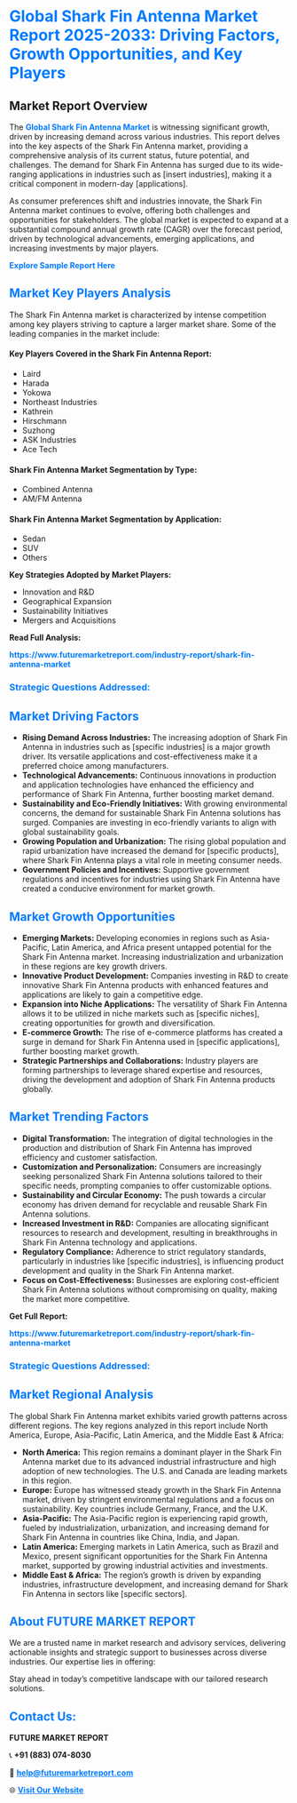 <h1 style="color: #007BFF;">Global Shark Fin Antenna Market Report 2025-2033: Driving Factors, Growth Opportunities, and Key Players</h1>

<section id="overview">
<h2>Market Report Overview</h2>
<p>The <a href="https://www.futuremarketreport.com/industry-report/shark-fin-antenna-market" style="color: #007BFF; text-decoration: none;"><strong>Global Shark Fin Antenna Market</strong></a> is witnessing significant growth, driven by increasing demand across various industries. This report delves into the key aspects of the Shark Fin Antenna market, providing a comprehensive analysis of its current status, future potential, and challenges. The demand for Shark Fin Antenna has surged due to its wide-ranging applications in industries such as [insert industries], making it a critical component in modern-day [applications].</p>
<p>As consumer preferences shift and industries innovate, the Shark Fin Antenna market continues to evolve, offering both challenges and opportunities for stakeholders. The global market is expected to expand at a substantial compound annual growth rate (CAGR) over the forecast period, driven by technological advancements, emerging applications, and increasing investments by major players.</p>
</section>

<section id="overview">
<p><a href="https://www.futuremarketreport.com/request-sample/reportId=55104" style="color: #007BFF; text-decoration: none;"><strong>Explore Sample Report Here</strong></a></p>
</section>

<section id="key-players">
<h2 style="color: #007BFF;">Market Key Players Analysis</h2>
<p>The Shark Fin Antenna market is characterized by intense competition among key players striving to capture a larger market share. Some of the leading companies in the market include:</p>
<h4>Key Players Covered in the Shark Fin Antenna Report:</h4>
<ul><li>Laird</li><li>Harada</li><li>Yokowa</li><li>Northeast Industries</li><li>Kathrein</li><li>Hirschmann</li><li>Suzhong</li><li>ASK Industries</li><li>Ace Tech</li></ul>
<h4>Shark Fin Antenna Market Segmentation by Type:</h4>
<ul><li>Combined Antenna</li><li>AM/FM Antenna</li></ul>

<h4>Shark Fin Antenna Market Segmentation by Application:</h4>
<ul><li>Sedan</li><li>SUV</li><li>Others</li></ul>
<p><strong>Key Strategies Adopted by Market Players:</strong></p>
<ul>
<li>Innovation and R&D</li>
<li>Geographical Expansion</li>
<li>Sustainability Initiatives</li>
<li>Mergers and Acquisitions</li>
</ul>
</section>

<section>
<p><strong>Read Full Analysis: </strong></p><a href="https://www.futuremarketreport.com/industry-report/shark-fin-antenna-market" style="color: #007BFF; text-decoration: none;"><strong>https://www.futuremarketreport.com/industry-report/shark-fin-antenna-market</strong></a>
<h3 style="color: #007BFF;">Strategic Questions Addressed:</h3>
</section>

<section id="driving-factors">
<h2 style="color: #007BFF;">Market Driving Factors</h2>
<ul>
<li><strong>Rising Demand Across Industries:</strong> The increasing adoption of Shark Fin Antenna in industries such as [specific industries] is a major growth driver. Its versatile applications and cost-effectiveness make it a preferred choice among manufacturers.</li>
<li><strong>Technological Advancements:</strong> Continuous innovations in production and application technologies have enhanced the efficiency and performance of Shark Fin Antenna, further boosting market demand.</li>
<li><strong>Sustainability and Eco-Friendly Initiatives:</strong> With growing environmental concerns, the demand for sustainable Shark Fin Antenna solutions has surged. Companies are investing in eco-friendly variants to align with global sustainability goals.</li>
<li><strong>Growing Population and Urbanization:</strong> The rising global population and rapid urbanization have increased the demand for [specific products], where Shark Fin Antenna plays a vital role in meeting consumer needs.</li>
<li><strong>Government Policies and Incentives:</strong> Supportive government regulations and incentives for industries using Shark Fin Antenna have created a conducive environment for market growth.</li>
</ul>
</section>

<section id="growth-opportunities">
<h2 style="color: #007BFF;">Market Growth Opportunities</h2>
<ul>
<li><strong>Emerging Markets:</strong> Developing economies in regions such as Asia-Pacific, Latin America, and Africa present untapped potential for the Shark Fin Antenna market. Increasing industrialization and urbanization in these regions are key growth drivers.</li>
<li><strong>Innovative Product Development:</strong> Companies investing in R&D to create innovative Shark Fin Antenna products with enhanced features and applications are likely to gain a competitive edge.</li>
<li><strong>Expansion into Niche Applications:</strong> The versatility of Shark Fin Antenna allows it to be utilized in niche markets such as [specific niches], creating opportunities for growth and diversification.</li>
<li><strong>E-commerce Growth:</strong> The rise of e-commerce platforms has created a surge in demand for Shark Fin Antenna used in [specific applications], further boosting market growth.</li>
<li><strong>Strategic Partnerships and Collaborations:</strong> Industry players are forming partnerships to leverage shared expertise and resources, driving the development and adoption of Shark Fin Antenna products globally.</li>
</ul>
</section>

<section id="trending-factors">
<h2 style="color: #007BFF;">Market Trending Factors</h2>
<ul>
<li><strong>Digital Transformation:</strong> The integration of digital technologies in the production and distribution of Shark Fin Antenna has improved efficiency and customer satisfaction.</li>
<li><strong>Customization and Personalization:</strong> Consumers are increasingly seeking personalized Shark Fin Antenna solutions tailored to their specific needs, prompting companies to offer customizable options.</li>
<li><strong>Sustainability and Circular Economy:</strong> The push towards a circular economy has driven demand for recyclable and reusable Shark Fin Antenna solutions.</li>
<li><strong>Increased Investment in R&D:</strong> Companies are allocating significant resources to research and development, resulting in breakthroughs in Shark Fin Antenna technology and applications.</li>
<li><strong>Regulatory Compliance:</strong> Adherence to strict regulatory standards, particularly in industries like [specific industries], is influencing product development and quality in the Shark Fin Antenna market.</li>
<li><strong>Focus on Cost-Effectiveness:</strong> Businesses are exploring cost-efficient Shark Fin Antenna solutions without compromising on quality, making the market more competitive.</li>
</ul>
</section>

<section>
<p><strong>Get Full Report: </strong></p><a href="https://www.futuremarketreport.com/industry-report/shark-fin-antenna-market" style="color: #007BFF; text-decoration: none;"><strong>https://www.futuremarketreport.com/industry-report/shark-fin-antenna-market</strong></a>
<h3 style="color: #007BFF;">Strategic Questions Addressed:</h3>
</section>


<section id="regional-analysis">
<h2 style="color: #007BFF;">Market Regional Analysis</h2>
<p>The global Shark Fin Antenna market exhibits varied growth patterns across different regions. The key regions analyzed in this report include North America, Europe, Asia-Pacific, Latin America, and the Middle East & Africa:</p>
<ul>
<li><strong>North America:</strong> This region remains a dominant player in the Shark Fin Antenna market due to its advanced industrial infrastructure and high adoption of new technologies. The U.S. and Canada are leading markets in this region.</li>
<li><strong>Europe:</strong> Europe has witnessed steady growth in the Shark Fin Antenna market, driven by stringent environmental regulations and a focus on sustainability. Key countries include Germany, France, and the U.K.</li>
<li><strong>Asia-Pacific:</strong> The Asia-Pacific region is experiencing rapid growth, fueled by industrialization, urbanization, and increasing demand for Shark Fin Antenna in countries like China, India, and Japan.</li>
<li><strong>Latin America:</strong> Emerging markets in Latin America, such as Brazil and Mexico, present significant opportunities for the Shark Fin Antenna market, supported by growing industrial activities and investments.</li>
<li><strong>Middle East & Africa:</strong> The region’s growth is driven by expanding industries, infrastructure development, and increasing demand for Shark Fin Antenna in sectors like [specific sectors].</li>
</ul>
</section>

<footer>
<h2 style="color: #007BFF;">About FUTURE MARKET REPORT</h2>
<p>We are a trusted name in market research and advisory services, delivering actionable insights and strategic support to businesses across diverse industries. Our expertise lies in offering:</p>

<p>Stay ahead in today’s competitive landscape with our tailored research solutions.</p>

<h2 style="color: #007BFF;">Contact Us:</h2>
<p><strong>FUTURE MARKET REPORT</strong></p>
<p>📞 <strong>+91 (883) 074-8030</strong></p>
<p>📧 <strong><a href="mailto:help@futuremarketreport.com" style="color: #007BFF;">help@futuremarketreport.com</a></strong></p>
<p>🌐 <strong><a href="https://www.futuremarketreport.com/" style="color: #007BFF;">Visit Our Website</a></strong></p>
</footer>